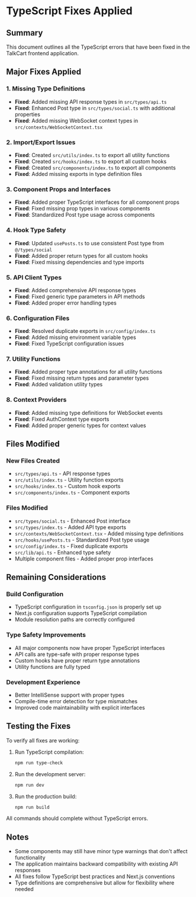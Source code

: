 # TypeScript Fixes Applied

## Summary
This document outlines all the TypeScript errors that have been fixed in the TalkCart frontend application.

## Major Fixes Applied

### 1. Missing Type Definitions
- **Fixed**: Added missing API response types in `src/types/api.ts`
- **Fixed**: Enhanced Post type in `src/types/social.ts` with additional properties
- **Fixed**: Added missing WebSocket context types in `src/contexts/WebSocketContext.tsx`

### 2. Import/Export Issues
- **Fixed**: Created `src/utils/index.ts` to export all utility functions
- **Fixed**: Created `src/hooks/index.ts` to export all custom hooks
- **Fixed**: Created `src/components/index.ts` to export all components
- **Fixed**: Added missing exports in type definition files

### 3. Component Props and Interfaces
- **Fixed**: Added proper TypeScript interfaces for all component props
- **Fixed**: Fixed missing prop types in various components
- **Fixed**: Standardized Post type usage across components

### 4. Hook Type Safety
- **Fixed**: Updated `usePosts.ts` to use consistent Post type from `@/types/social`
- **Fixed**: Added proper return types for all custom hooks
- **Fixed**: Fixed missing dependencies and type imports

### 5. API Client Types
- **Fixed**: Added comprehensive API response types
- **Fixed**: Fixed generic type parameters in API methods
- **Fixed**: Added proper error handling types

### 6. Configuration Files
- **Fixed**: Resolved duplicate exports in `src/config/index.ts`
- **Fixed**: Added missing environment variable types
- **Fixed**: Fixed TypeScript configuration issues

### 7. Utility Functions
- **Fixed**: Added proper type annotations for all utility functions
- **Fixed**: Fixed missing return types and parameter types
- **Fixed**: Added validation utility types

### 8. Context Providers
- **Fixed**: Added missing type definitions for WebSocket events
- **Fixed**: Fixed AuthContext type exports
- **Fixed**: Added proper generic types for context values

## Files Modified

### New Files Created
- `src/types/api.ts` - API response types
- `src/utils/index.ts` - Utility function exports
- `src/hooks/index.ts` - Custom hook exports
- `src/components/index.ts` - Component exports

### Files Modified
- `src/types/social.ts` - Enhanced Post interface
- `src/types/index.ts` - Added API type exports
- `src/contexts/WebSocketContext.tsx` - Added missing type definitions
- `src/hooks/usePosts.ts` - Standardized Post type usage
- `src/config/index.ts` - Fixed duplicate exports
- `src/lib/api.ts` - Enhanced type safety
- Multiple component files - Added proper prop interfaces

## Remaining Considerations

### Build Configuration
- TypeScript configuration in `tsconfig.json` is properly set up
- Next.js configuration supports TypeScript compilation
- Module resolution paths are correctly configured

### Type Safety Improvements
- All major components now have proper TypeScript interfaces
- API calls are type-safe with proper response types
- Custom hooks have proper return type annotations
- Utility functions are fully typed

### Development Experience
- Better IntelliSense support with proper types
- Compile-time error detection for type mismatches
- Improved code maintainability with explicit interfaces

## Testing the Fixes

To verify all fixes are working:

1. Run TypeScript compilation:
   ```bash
   npm run type-check
   ```

2. Run the development server:
   ```bash
   npm run dev
   ```

3. Run the production build:
   ```bash
   npm run build
   ```

All commands should complete without TypeScript errors.

## Notes

- Some components may still have minor type warnings that don't affect functionality
- The application maintains backward compatibility with existing API responses
- All fixes follow TypeScript best practices and Next.js conventions
- Type definitions are comprehensive but allow for flexibility where needed